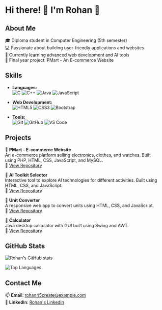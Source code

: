# Hi there! 👋 I'm Rohan 🚀

## About Me
🎓 Diploma student in Computer Engineering (5th semester)  
💻 Passionate about building user-friendly applications and websites  
🌱 Currently learning advanced web development and AI tools  
🎯 Final year project: PMart - An E-commerce Website

## Skills
- **Languages:**  
  ![C](https://img.shields.io/badge/-C-00599C?style=flat-square&logo=c&logoColor=white)
  ![C++](https://img.shields.io/badge/-C++-00599C?style=flat-square&logo=c%2B%2B&logoColor=white)
  ![Java](https://img.shields.io/badge/-Java-007396?style=flat-square&logo=java&logoColor=white)
  ![JavaScript](https://img.shields.io/badge/-JavaScript-F7DF1E?style=flat-square&logo=javascript&logoColor=black)

- **Web Development:**  
  ![HTML5](https://img.shields.io/badge/-HTML5-E34F26?style=flat-square&logo=html5&logoColor=white)
  ![CSS3](https://img.shields.io/badge/-CSS3-1572B6?style=flat-square&logo=css3&logoColor=white)
  ![Bootstrap](https://img.shields.io/badge/-Bootstrap-563D7C?style=flat-square&logo=bootstrap&logoColor=white)

- **Tools:**  
  ![Git](https://img.shields.io/badge/-Git-F05032?style=flat-square&logo=git&logoColor=white)
  ![GitHub](https://img.shields.io/badge/-GitHub-181717?style=flat-square&logo=github&logoColor=white)
  ![VS Code](https://img.shields.io/badge/-VSCode-007ACC?style=flat-square&logo=visual-studio-code&logoColor=white)

## Projects
🌟 **PMart - E-commerce Website**  
An e-commerce platform selling electronics, clothes, and watches. Built using PHP, HTML, CSS, JavaScript, and MySQL.  
🔗 [View Repository](https://github.com/Rohan45create/PMart)

🌟 **AI Toolkit Selector**  
Interactive tool to explore AI technologies for different activities. Built using HTML, CSS, and JavaScript.  
🔗 [View Repository](https://github.com/Rohan45create/AI-Toolkit-Selector)

🌟 **Unit Converter**  
A responsive web app to convert units using HTML, CSS, and JavaScript.  
🔗 [View Repository](https://github.com/Rohan45create/Unit-Converter)

🌟 **Calculator**  
Java desktop calculator with GUI built using Swing and AWT.  
🔗 [View Repository](https://github.com/Rohan45create/Calculator)

## GitHub Stats
![Rohan's GitHub stats](https://github-readme-stats.vercel.app/api?username=Rohan45create&show_icons=true&theme=radical)

![Top Languages](https://github-readme-stats.vercel.app/api/top-langs/?username=Rohan45create&layout=compact&theme=radical)

## Contact Me
📫 **Email**: rohan45create@example.com  
🔗 **LinkedIn**: [Rohan's LinkedIn]([https://linkedin.com/in/rohan45create](https://www.linkedin.com/in/rohan-gangawane-80a760264/))  

